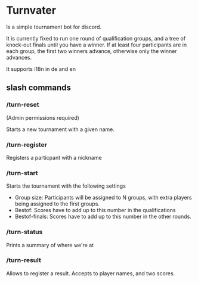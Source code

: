 # Turnvater

Is a simple tournament bot for discord. 

It is currently fixed to run one round of qualification groups, and a tree of knock-out finals until you have a winner. 
If at least four participants are in each group, the first two winners advance, otherwise only the winner advances.

It supports i18n in de and en

## slash commands

### /turn-reset

(Admin permissions required)

Starts a new tournament with a given name.

### /turn-register

Registers a particpant with a nickname

### /turn-start

Starts the tournament with the following settings

* Group size: Participants will be assigned to N groups, with extra players being assigned to the first groups. 
* Bestof: Scores have to add up to this number in the qualifications
* Bestof-finals: Scores have to add up to this number in the other rounds.

### /turn-status

Prints a summary of where we're at

### /turn-result

Allows to register a result. Accepts to player names, and two scores. 